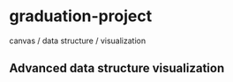 # graduation-project
canvas / data structure / visualization

## Advanced data structure visualization